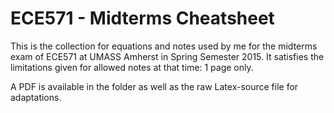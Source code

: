 # ECE571 - Midterms Cheatsheet
This is the collection for equations and notes used by me for the midterms exam of ECE571 at UMASS Amherst in Spring Semester 2015.
It satisfies the limitations given for allowed notes at that time: 1 page only.

A PDF is available in the folder as well as the raw Latex-source file for adaptations.
